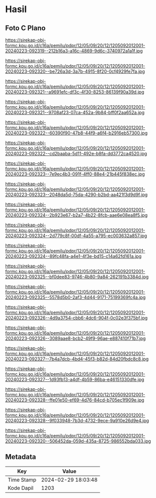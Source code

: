 # Hasil

## Foto C Plano

https://sirekap-obj-formc.kpu.go.id/c16a/pemilu/pdpr/12/05/09/20/12/1205092012001-20240223-092319--212b16a3-a16c-4869-9d6c-3740972a1a1f.jpg

https://sirekap-obj-formc.kpu.go.id/c16a/pemilu/pdpr/12/05/09/20/12/1205092012001-20240223-092320--be726a3d-3a7b-4915-8f20-0cf4929fe7fa.jpg

https://sirekap-obj-formc.kpu.go.id/c16a/pemilu/pdpr/12/05/09/20/12/1205092012001-20240223-092321--a9691efc-df3c-4f30-8253-86139f90a39d.jpg

https://sirekap-obj-formc.kpu.go.id/c16a/pemilu/pdpr/12/05/09/20/12/1205092012001-20240223-092321--9708af23-07ca-452a-9b84-bff0f2aa652a.jpg

https://sirekap-obj-formc.kpu.go.id/c16a/pemilu/pdpr/12/05/09/20/12/1205092012001-20240223-092322--60390f90-47b8-44f9-a6f4-b2916eb57300.jpg

https://sirekap-obj-formc.kpu.go.id/c16a/pemilu/pdpr/12/05/09/20/12/1205092012001-20240223-092322--cd2baaba-5d11-492e-b8fa-dd3772ca4520.jpg

https://sirekap-obj-formc.kpu.go.id/c16a/pemilu/pdpr/12/05/09/20/12/1205092012001-20240223-092323--7e9ec4b3-091f-4ff0-88e4-21b445f838ec.jpg

https://sirekap-obj-formc.kpu.go.id/c16a/pemilu/pdpr/12/05/09/20/12/1205092012001-20240223-092323--2048da5d-75da-4290-b2bd-aa421f3d9d9f.jpg

https://sirekap-obj-formc.kpu.go.id/c16a/pemilu/pdpr/12/05/09/20/12/1205092012001-20240223-092324--2b923e67-b2a7-4b22-8fcb-aae6e08ea8f5.jpg

https://sirekap-obj-formc.kpu.go.id/c16a/pemilu/pdpr/12/05/09/20/12/1205092012001-20240223-092324--2d779c8f-00df-4a55-a795-ec003632a857.jpg

https://sirekap-obj-formc.kpu.go.id/c16a/pemilu/pdpr/12/05/09/20/12/1205092012001-20240223-092324--89fc48fa-a4e1-4f3e-bd15-c14a62fd161a.jpg

https://sirekap-obj-formc.kpu.go.id/c16a/pemilu/pdpr/12/05/09/20/12/1205092012001-20240223-092325--bf0dee83-9746-4b80-9a84-262191b3384d.jpg

https://sirekap-obj-formc.kpu.go.id/c16a/pemilu/pdpr/12/05/09/20/12/1205092012001-20240223-092325--5578d5b0-2af3-4d44-9171-75199369fc4a.jpg

https://sirekap-obj-formc.kpu.go.id/c16a/pemilu/pdpr/12/05/09/20/12/1205092012001-20240223-092326--4d9a3754-cbb6-4dc6-904f-0c02e3f375bf.jpg

https://sirekap-obj-formc.kpu.go.id/c16a/pemilu/pdpr/12/05/09/20/12/1205092012001-20240223-092326--3089aae8-bcb2-49f9-96ae-e887410f71b7.jpg

https://sirekap-obj-formc.kpu.go.id/c16a/pemilu/pdpr/12/05/09/20/12/1205092012001-20240223-092327--7b4a7dcb-4bd4-45f3-b82d-84d20fbdc8c8.jpg

https://sirekap-obj-formc.kpu.go.id/c16a/pemilu/pdpr/12/05/09/20/12/1205092012001-20240223-092327--1d93fb13-a4df-4b59-86ba-e46151330dfe.jpg

https://sirekap-obj-formc.kpu.go.id/c16a/pemilu/pdpr/12/05/09/20/12/1205092012001-20240223-092328--ffe01e50-ef69-4d76-84cd-b705ec1f909e.jpg

https://sirekap-obj-formc.kpu.go.id/c16a/pemilu/pdpr/12/05/09/20/12/1205092012001-20240223-092328--9f033948-7b3d-4732-9ece-9a910e26d9e4.jpg

https://sirekap-obj-formc.kpu.go.id/c16a/pemilu/pdpr/12/05/09/20/12/1205092012001-20240223-092320--506452da-059d-435a-8725-986552bda033.jpg


## Metadata

| Key        | Value               |
| ---------- | ------------------- |
| Time Stamp | 2024-02-29 18:03:48 |
| Kode Dapil | 1203                |



